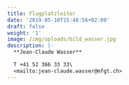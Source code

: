 ```yaml
---
title: Flugplatzleiter
date: '2019-05-10T15:48:56+02:00'
draft: false
weight: '1'
image: /img/uploads/bild_wasser.jpg
description: |-
  **Jean-Claude Wasser**

  T +41 52 366 33 33\
  <mailto:jean-claude.wasser@mfgt.ch>
---
```


